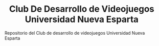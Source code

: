 <h1><center>Club De Desarrollo de Videojuegos Universidad Nueva Esparta</center></h1>

Repositorio del Club de desarrollo de videojuegos Universidad Nueva Esparta
